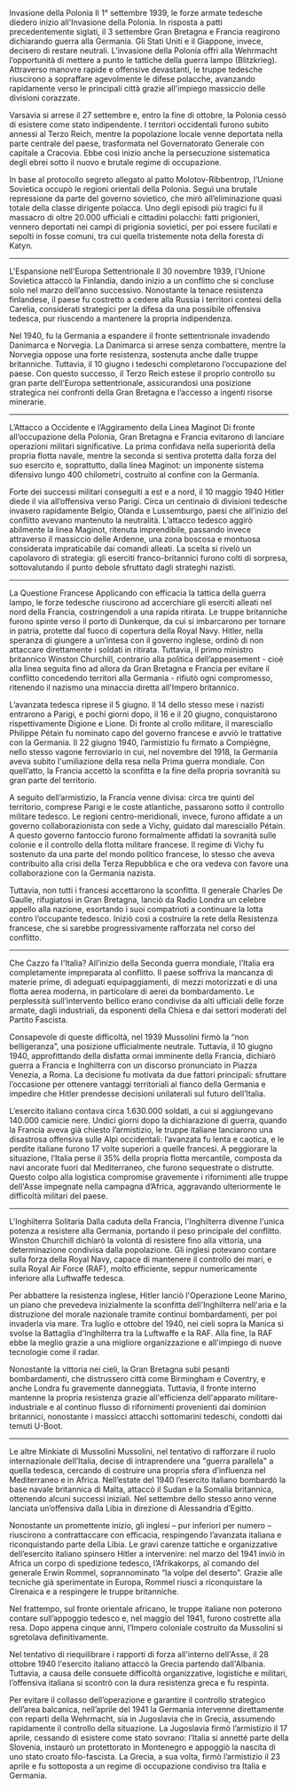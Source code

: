 Invasione della Polonia
Il 1° settembre 1939, le forze armate tedesche diedero inizio all'Invasione della Polonia. In risposta a patti precedentemente siglati, il 3 settembre Gran Bretagna e Francia reagirono dichiarando guerra alla Germania. Gli Stati Uniti e il Giappone, invece, decisero di restare neutrali.
L’invasione della Polonia offrì alla Wehrmacht l’opportunità di mettere a punto le tattiche della guerra lampo (Blitzkrieg). Attraverso manovre rapide e offensive devastanti, le truppe tedesche riuscirono a sopraffare agevolmente le difese polacche, avanzando rapidamente verso le principali città grazie all'impiego massiccio delle divisioni corazzate.

Varsavia si arrese il 27 settembre e, entro la fine di ottobre, la Polonia cessò di esistere come stato indipendente. I territori occidentali furono subito annessi al Terzo Reich, mentre la popolazione locale venne deportata nella parte centrale del paese, trasformata nel Governatorato Generale con capitale a Cracovia. Ebbe così inizio anche la persecuzione sistematica degli ebrei sotto il nuovo e brutale regime di occupazione.

In base al protocollo segreto allegato al patto Molotov-Ribbentrop, l’Unione Sovietica occupò le regioni orientali della Polonia. Seguì una brutale repressione da parte del governo sovietico, che mirò all’eliminazione quasi totale della classe dirigente polacca. Uno degli episodi più tragici fu il massacro di oltre 20.000 ufficiali e cittadini polacchi: fatti prigionieri, vennero deportati nei campi di prigionia sovietici, per poi essere fucilati e sepolti in fosse comuni, tra cui quella tristemente nota della foresta di Katyn.

---

L'Espansione nell'Europa Settentrionale
Il 30 novembre 1939, l'Unione Sovietica attaccò la Finlandia, dando inizio a un conflitto che si concluse solo nel marzo dell’anno successivo. Nonostante la tenace resistenza finlandese, il paese fu costretto a cedere alla Russia i territori contesi della Carelia, considerati strategici per la difesa da una possibile offensiva tedesca, pur riuscendo a mantenere la propria indipendenza.

Nel 1940, fu la Germania a espandere il fronte settentrionale invadendo Danimarca e Norvegia. La Danimarca si arrese senza combattere, mentre la Norvegia oppose una forte resistenza, sostenuta anche dalle truppe britanniche. Tuttavia, il 10 giugno i tedeschi completarono l’occupazione del paese. Con questo successo, il Terzo Reich estese il proprio controllo su gran parte dell’Europa settentrionale, assicurandosi una posizione strategica nei confronti della Gran Bretagna e l’accesso a ingenti risorse minerarie.

---

L’Attacco a Occidente e l’Aggiramento della Linea Maginot
Di fronte all’occupazione della Polonia, Gran Bretagna e Francia evitarono di lanciare operazioni militari significative. La prima confidava nella superiorità della propria flotta navale, mentre la seconda si sentiva protetta dalla forza del suo esercito e, soprattutto, dalla linea Maginot: un imponente sistema difensivo lungo 400 chilometri, costruito al confine con la Germania.

Forte dei successi militari conseguiti a est e a nord, il 10 maggio 1940 Hitler diede il via all’offensiva verso Parigi. Circa un centinaio di divisioni tedesche invasero rapidamente Belgio, Olanda e Lussemburgo, paesi che all’inizio del conflitto avevano mantenuto la neutralità. L’attacco tedesco aggirò abilmente la linea Maginot, ritenuta imprendibile, passando invece attraverso il massiccio delle Ardenne, una zona boscosa e montuosa considerata impraticabile dai comandi alleati. La scelta si rivelò un capolavoro di strategia: gli eserciti franco-britannici furono colti di sorpresa, sottovalutando il punto debole sfruttato dagli strateghi nazisti.

---

La Questione Francese
Applicando con efficacia la tattica della guerra lampo, le forze tedesche riuscirono ad accerchiare gli eserciti alleati nel nord della Francia, costringendoli a una rapida ritirata. Le truppe britanniche furono spinte verso il porto di Dunkerque, da cui si imbarcarono per tornare in patria, protette dal fuoco di copertura della Royal Navy. Hitler, nella speranza di giungere a un’intesa con il governo inglese, ordinò di non attaccare direttamente i soldati in ritirata. Tuttavia, il primo ministro britannico Winston Churchill, contrario alla politica dell’appeasement - cioè alla linea seguita fino ad allora da Gran Bretagna e Francia per evitare il conflitto concedendo territori alla Germania - rifiutò ogni compromesso, ritenendo il nazismo una minaccia diretta all'Impero britannico.

L’avanzata tedesca riprese il 5 giugno. Il 14 dello stesso mese i nazisti entrarono a Parigi, e pochi giorni dopo, il 16 e il 20 giugno, conquistarono rispettivamente Digione e Lione. Di fronte al crollo militare, il maresciallo Philippe Pétain fu nominato capo del governo francese e avviò le trattative con la Germania. Il 22 giugno 1940, l’armistizio fu firmato a Compiègne, nello stesso vagone ferroviario in cui, nel novembre del 1918, la Germania aveva subito l'umiliazione della resa nella Prima guerra mondiale. Con quell’atto, la Francia accettò la sconfitta e la fine della propria sovranità su gran parte del territorio.

A seguito dell’armistizio, la Francia venne divisa: circa tre quinti del territorio, comprese Parigi e le coste atlantiche, passarono sotto il controllo militare tedesco. Le regioni centro-meridionali, invece, furono affidate a un governo collaborazionista con sede a Vichy, guidato dal maresciallo Pétain. A questo governo fantoccio furono formalmente affidati la sovranità sulle colonie e il controllo della flotta militare francese. Il regime di Vichy fu sostenuto da una parte del mondo politico francese, lo stesso che aveva contribuito alla crisi della Terza Repubblica e che ora vedeva con favore una collaborazione con la Germania nazista.

Tuttavia, non tutti i francesi accettarono la sconfitta. Il generale Charles De Gaulle, rifugiatosi in Gran Bretagna, lanciò da Radio Londra un celebre appello alla nazione, esortando i suoi compatrioti a continuare la lotta contro l’occupante tedesco. Iniziò così a costruire la rete della Resistenza francese, che si sarebbe progressivamente rafforzata nel corso del conflitto.

---

Che Cazzo fa l'Italia?
All’inizio della Seconda guerra mondiale, l’Italia era completamente impreparata al conflitto. Il paese soffriva la mancanza di materie prime, di adeguati equipaggiamenti, di mezzi motorizzati e di una flotta aerea moderna, in particolare di aerei da bombardamento. Le perplessità sull’intervento bellico erano condivise da alti ufficiali delle forze armate, dagli industriali, da esponenti della Chiesa e dai settori moderati del Partito Fascista.

Consapevole di queste difficoltà, nel 1939 Mussolini firmò la “non belligeranza”, una posizione ufficialmente neutrale. Tuttavia, il 10 giugno 1940, approfittando della disfatta ormai imminente della Francia, dichiarò guerra a Francia e Inghilterra con un discorso pronunciato in Piazza Venezia, a Roma. La decisione fu motivata da due fattori principali: sfruttare l’occasione per ottenere vantaggi territoriali al fianco della Germania e impedire che Hitler prendesse decisioni unilaterali sul futuro dell’Italia.

L’esercito italiano contava circa 1.630.000 soldati, a cui si aggiungevano 140.000 camicie nere. Undici giorni dopo la dichiarazione di guerra, quando la Francia aveva già chiesto l’armistizio, le truppe italiane lanciarono una disastrosa offensiva sulle Alpi occidentali: l’avanzata fu lenta e caotica, e le perdite italiane furono 17 volte superiori a quelle francesi. A peggiorare la situazione, l’Italia perse il 35% della propria flotta mercantile, composta da navi ancorate fuori dal Mediterraneo, che furono sequestrate o distrutte. Questo colpo alla logistica compromise gravemente i rifornimenti alle truppe dell'Asse impegnate nella campagna d’Africa, aggravando ulteriormente le difficoltà militari del paese.

---

L'Inghilterra Solitaria
Dalla caduta della Francia, l'Inghilterra divenne l'unica potenza a resistere alla Germania, portando il peso principale del conflitto. Winston Churchill dichiarò la volontà di resistere fino alla vittoria, una determinazione condivisa dalla popolazione. Gli inglesi potevano contare sulla forza della Royal Navy, capace di mantenere il controllo dei mari, e sulla Royal Air Force (RAF), molto efficiente, seppur numericamente inferiore alla Luftwaffe tedesca.

Per abbattere la resistenza inglese, Hitler lanciò l'Operazione Leone Marino, un piano che prevedeva inizialmente la sconfitta dell'Inghilterra nell'aria e la distruzione del morale nazionale tramite continui bombardamenti, per poi invaderla via mare. Tra luglio e ottobre del 1940, nei cieli sopra la Manica si svolse la Battaglia d'Inghilterra tra la Luftwaffe e la RAF. Alla fine, la RAF ebbe la meglio grazie a una migliore organizzazione e all'impiego di nuove tecnologie come il radar.

Nonostante la vittoria nei cieli, la Gran Bretagna subì pesanti bombardamenti, che distrussero città come Birmingham e Coventry, e anche Londra fu gravemente danneggiata. Tuttavia, il fronte interno mantenne la propria resistenza grazie all'efficienza dell'apparato militare-industriale e al continuo flusso di rifornimenti provenienti dai dominion britannici, nonostante i massicci attacchi sottomarini tedeschi, condotti dai temuti U-Boot.

---

Le altre Minkiate di Mussolini
Mussolini, nel tentativo di rafforzare il ruolo internazionale dell’Italia, decise di intraprendere una "guerra parallela" a quella tedesca, cercando di costruire una propria sfera d’influenza nel Mediterraneo e in Africa. Nell’estate del 1940 l’esercito italiano bombardò la base navale britannica di Malta, attaccò il Sudan e la Somalia britannica, ottenendo alcuni successi iniziali. Nel settembre dello stesso anno venne lanciata un’offensiva dalla Libia in direzione di Alessandria d’Egitto.

Nonostante un promettente inizio, gli inglesi – pur inferiori per numero – riuscirono a contrattaccare con efficacia, respingendo l’avanzata italiana e riconquistando parte della Libia. Le gravi carenze tattiche e organizzative dell’esercito italiano spinsero Hitler a intervenire: nel marzo del 1941 inviò in Africa un corpo di spedizione tedesco, l’Afrikakorps, al comando del generale Erwin Rommel, soprannominato “la volpe del deserto”. Grazie alle tecniche già sperimentate in Europa, Rommel riuscì a riconquistare la Cirenaica e a respingere le truppe britanniche.

Nel frattempo, sul fronte orientale africano, le truppe italiane non poterono contare sull’appoggio tedesco e, nel maggio del 1941, furono costrette alla resa. Dopo appena cinque anni, l’Impero coloniale costruito da Mussolini si sgretolava definitivamente.

Nel tentativo di riequilibrare i rapporti di forza all'interno dell'Asse, il 28 ottobre 1940 l'esercito italiano attaccò la Grecia partendo dall'Albania. Tuttavia, a causa delle consuete difficoltà organizzative, logistiche e militari, l’offensiva italiana si scontrò con la dura resistenza greca e fu respinta.

Per evitare il collasso dell’operazione e garantire il controllo strategico dell’area balcanica, nell’aprile del 1941 la Germania intervenne direttamente con reparti della Wehrmacht, sia in Jugoslavia che in Grecia, assumendo rapidamente il controllo della situazione. La Jugoslavia firmò l’armistizio il 17 aprile, cessando di esistere come stato sovrano: l’Italia si annetté parte della Slovenia, instaurò un protettorato in Montenegro e appoggiò la nascita di uno stato croato filo-fascista.  La Grecia, a sua volta, firmò l’armistizio il 23 aprile e fu sottoposta a un regime di occupazione condiviso tra Italia e Germania.